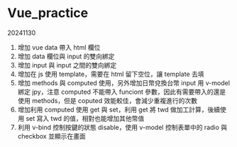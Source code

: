 # Vue_practice

20241130

1. 增加 vue data 帶入 html 欄位
2. 增加 data 欄位與 input 的雙向綁定
3. 增加 input 與 input 之間的雙向綁定
4. 增加在 js 使用 template，需要在 html 留下空位，讓 template 去填
5. 增加 methods 與 computed 使用，另外增加日幣兌換台幣 input 用 v-model 綁定 jpy，注意 computed 不能帶入 funciont 參數，因此有需要帶入的還是使用 methods，但是 coputed 效能較佳，會減少重複進行的次數
6. 增加利用 computed 使用 get 與 set，利用 get 將 twd 做加工計算，後續使用 set 寫入 twd 的值，相對也能增加其他幣值
7. 利用 v-bind 控制按鍵的狀態 disable，使用 v-model 控制表單中的 radio 與 checkbox 並顯示在畫面
